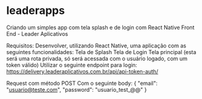 # leaderapps
Criando um simples app com tela splash e de login com React Native
Front End - Leader Aplicativos

Requisitos:
Desenvolver, utilizando React Native, uma aplicação com as seguintes funcionalidades:
Tela de Splash
Tela de Login
Tela principal (esta será uma rota privada, só será acessada com o usuário logado, com um token válido)
Utilizar o seguinte endpoint para login:
https://delivery.leaderaplicativos.com.br/api/api-token-auth/

Request com método POST
Com o seguinte body:
{
    "email": "usuario@teste.com",
    "password": "usuario_test_@@"
}
